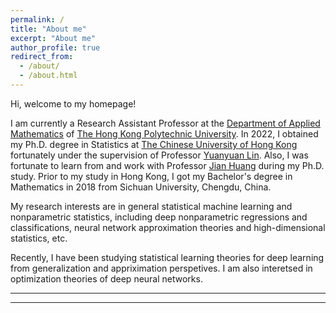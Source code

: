 ```yaml
---
permalink: /
title: "About me"
excerpt: "About me"
author_profile: true
redirect_from: 
  - /about/
  - /about.html
---
```


Hi, welcome to my homepage! 

I am currently a Research Assistant Professor at the [Department of Applied Mathematics](https://www.polyu.edu.hk/ama/) of [The Hong Kong Polytechnic University](https://www.polyu.edu.hk/). In 2022, I obtained my Ph.D. degree in Statistics at [The Chinese University of Hong Kong](https://www.cuhk.edu.hk/english/index.html) fortunately under the supervision of Professor [Yuanyuan Lin](https://www.sta.cuhk.edu.hk/peoples/ylin/). Also, I was fortunate to learn from and work with Professor [Jian Huang](https://www.polyu.edu.hk/ama/people/academic-staff/prof-huang-jian/) during my Ph.D. study. Prior to my study in Hong Kong, I got my Bachelor's degree in Mathematics in 2018 from Sichuan University, Chengdu, China.

My research interests are in general statistical machine learning and nonparametric statistics, including deep nonparametric regressions and classifications, neural network approximation theories and high-dimensional statistics, etc. 

Recently, I have been studying statistical learning theories for deep learning from generalization and appriximation perspetives. I am also interetsed in optimization theories of deep neural networks.

---
<script type="text/javascript" id="clustrmaps" src="//clustrmaps.com/map_v2.js?d=GsvWNzRl5r8DoRdWKfjOWXDZrRGYfPHdhtlcaHLoIoc&cl=ffffff&w=a"></script>
---
